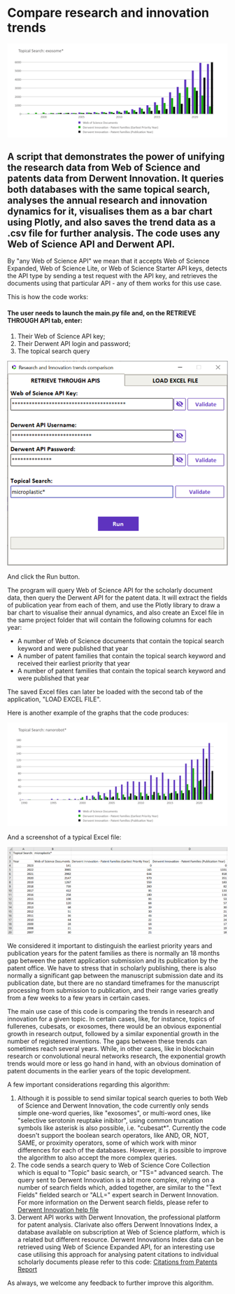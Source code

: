 # Compare research and innovation trends

![Exosomes](screenshots/Exosomes.png)


## A script that demonstrates the power of unifying the research data from Web of Science and patents data from Derwent Innovation. It queries both databases with the same topical search, analyses the annual research and innovation dynamics for it, visualises them as a bar chart using Plotly, and also saves the trend data as a .csv file for further analysis. The code uses any Web of Science API and Derwent API.

By "any Web of Science API" we mean that it accepts Web of Science Expanded, Web of Science Lite, or Web of Science Starter API keys, detects the API type by sending a test request with the API key, and retrieves the documents using that particular API - any of them works for this use case.

This is how the code works:

#### The user needs to launch the main.py file and, on the RETRIEVE THROUGH API tab, enter:
1. Their Web of Science API key;
2. Their Derwent API login and password;
3. The topical search query

![Screenshot](screenshots/GUI.png)

And click the Run button.

The program will query Web of Science API for the scholarly document data, then query the Derwent API for the patent data. It will extract the fields of publication year from each of them, and use the Plotly library to draw a bar chart to visualise their annual dynamics, and also create an Excel file in the same project folder that will contain the following columns for each year:
- A number of Web of Science documents that contain the topical search keyword and were published that year
- A number of patent families that contain the topical search keyword and received their earliest priority that year
- A number of patent families that contain the topical search keyword and were published that year

The saved Excel files can later be loaded with the second tab of the application, "LOAD EXCEL FILE".

Here is another example of the graphs that the code produces:

![Nanorobots](screenshots/Nanorobots.png)

And a screenshot of a typical Excel file:

![excel_screenshot](screenshots/excel_screenshot.png)

We considered it important to distinguish the earliest priority years and publication years for the patent families as there is normally an 18 months gap between the patent application submission and its publication by the patent office. We have to stress that in scholarly publishing, there is also normally a significant gap between the manuscript submission date and its publication date, but there are no standard timeframes for the manuscript processing from submission to publication, and their range varies greatly from a few weeks to a few years in certain cases.

The main use case of this code is comparing the trends in research and innovation for a given topic. In certain cases, like, for instance, topics of fullerenes, cubesats, or exosomes, there would be an obvious exponential growth in research output, followed by a similar exponential growth in the number of registered inventions. The gaps between these trends can sometimes reach several years. While, in other cases, like in blockchain research or convolutional neural networks research, the exponential growth trends would more or less go hand in hand, with an obvious domination of patent documents in the earlier years of the topic development.


A few important considerations regarding this algorithm:
1. Although it is possible to send similar topical search queries to both Web of Science and Derwent Innovation, the code currently only sends simple one-word queries, like "exosomes", or multi-word ones, like "selective serotonin reuptake inibitor", using common truncation symbols like asterisk is also possible, i.e. "cubesat*". Currently the code doesn't support the boolean search operators, like AND, OR, NOT, SAME, or proximity operators, some of which work with minor differences for each of the databases. However, it is possible to improve the algorithm to also accept the more complex queries.
2. The code sends a search query to Web of Science Core Collection which is equal to "Topic" basic search, or "TS=" advanced search. The query sent to Derwent Innovation is a bit more complex, relying on a number of search fields which, added together, are similar to the "Text Fields" fielded search or "ALL=" expert search in Derwent Innovation. For more information on the Derwent search fields, please refer to [Derwent Innovation help file]( https://www.derwentinnovation.com/tip-innovation/support/help/patent_fields.htm#all_text_fields)
3. Derwent API works with Derwent Innovation, the professional platform for patent analysis. Clarivate also offers Derwent Innovations Index, a database available on subscription at Web of Science platform, which is a related but different resource. Derwent Innovations Index data can be retrieved using Web of Science Expanded API, for an interesting use case utilising this approach for analysing patent citations to individual scholarly documents please refer to this code: [Citations from Patents Report](/../main/citations_from_patents)

As always, we welcome any feedback to further improve this algorithm.
